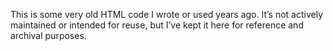 This is some very old HTML code I wrote or used years ago. It’s not actively maintained or intended for reuse, but I’ve kept it here for reference and archival purposes.

